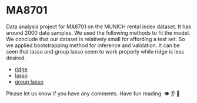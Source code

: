 # MA8701
Data analysis project for MA8701 on the MUNICH rental index dataset. It has around 2000 data samples. We used the following methods to fit the model. We conclude that our dataset is
relatively small for affording a test set. So we applied bootstrapping method for inference and validation. It can be seen that lasso and group lasso seem to work properly while ridge is 
less desired. 

- [ridge](https://en.wikipedia.org/wiki/Tikhonov_regularization)
- [lasso](https://en.wikipedia.org/wiki/Lasso_(statistics))
- [group lasso](https://statweb.stanford.edu/~tibs/ftp/sparse-grlasso.pdf)

Please let us know if you have any comments.
Have fun reading.
:eye: :ear: :see_no_evil:
